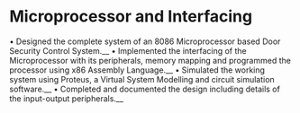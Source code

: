 # Microprocessor and Interfacing

• Designed the complete system of an 8086 Microprocessor based Door Security Control System.__
• Implemented the interfacing of the Microprocessor with its peripherals, memory mapping and programmed the processor using x86
Assembly Language.__
• Simulated the working system using Proteus, a Virtual System Modelling and circuit simulation software.__
• Completed and documented the design including details of the input-output peripherals.__

